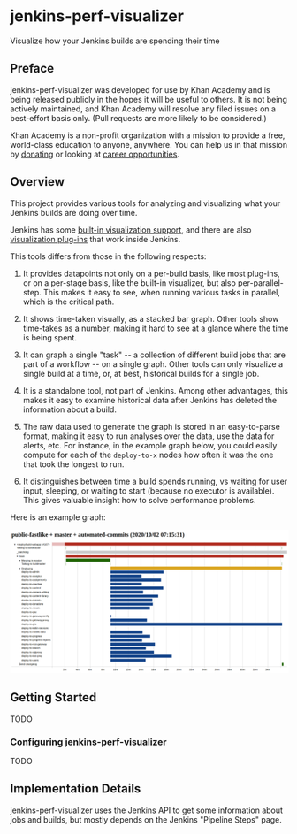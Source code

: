 # jenkins-perf-visualizer
Visualize how your Jenkins builds are spending their time

## Preface

jenkins-perf-visualizer was developed for use by Khan Academy and is
being released publicly in the hopes it will be useful to others.  It
is not being actively maintained, and Khan Academy will resolve any
filed issues on a best-effort basis only.  (Pull requests are more
likely to be considered.)

Khan Academy is a non-profit organization with a mission to provide a
free, world-class education to anyone, anywhere.  You can help us in
that mission by [donating](https://khanacademy.org/donate) or looking
at [career opportunities](https://khanacademy.org/careers).

## Overview

This project provides various tools for analyzing and visualizing what
your Jenkins builds are doing over time.

Jenkins has some
[built-in visualization support](https://plugins.jenkins.io/pipeline-stage-view/),
 and there are also
[visualization plug-ins](https://wiki.jenkins.io/display/JENKINS/Yet+Another+Build+Visualizer+Plugin)
that work inside Jenkins.

This tools differs from those in the following respects:

1. It provides datapoints not only on a per-build basis, like most
plug-ins, or on a per-stage basis, like the built-in visualizer, but
also per-parallel-step.  This makes it easy to see, when running
various tasks in parallel, which is the critical path.

2. It shows time-taken visually, as a stacked bar graph.  Other tools
show time-takes as a number, making it hard to see at a glance where
the time is being spent.

3. It can graph a single "task" -- a collection of different build
jobs that are part of a workflow -- on a single graph.  Other tools
can only visualize a single build at a time, or, at best, historical
builds for a single job.

4. It is a standalone tool, not part of Jenkins.  Among other
advantages, this makes it easy to examine historical data after
Jenkins has deleted the information about a build.

5. The raw data used to generate the graph is stored in an
easy-to-parse format, making it easy to run analyses over the data,
use the data for alerts, etc.  For instance, in the example graph
below, you could easily compute for each of the `deploy-to-x` nodes
how often it was the one that took the longest to run.

6. It distinguishes between time a build spends running, vs waiting
for user input, sleeping, or waiting to start (because no executor is
available).  This gives valuable insight how to solve performance
problems.

Here is an example graph:

![visualization graph](https://github.com/Khan/jenkins-perf-visualizer/blob/main/example-graph.png?raw=true)

## Getting Started

TODO

### Configuring jenkins-perf-visualizer

TODO

## Implementation Details

jenkins-perf-visualizer uses the Jenkins API to get some information
about jobs and builds, but mostly depends on the Jenkins "Pipeline
Steps" page.
